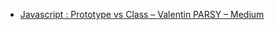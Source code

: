 - [Javascript : Prototype vs Class – Valentin PARSY – Medium](https://medium.com/@parsyval/javascript-prototype-vs-class-a7015d5473b)

